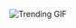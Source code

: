 
<!-- GIF_SECTION -->
![Trending GIF](https://media4.giphy.com/media/v1.Y2lkPThiYjIxNzcybmhsZGZhdjE0ZDh5bTVvaTY5eDN0Y3BobXo0ZjU4dXgyZ3dnYmx2diZlcD12MV9naWZzX3NlYXJjaCZjdD1n/ES9cAJlcxblRESzOH1/giphy.gif)
<!-- END_GIF_SECTION -->
